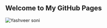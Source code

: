 ## Welcome to My GitHub Pages


![Yashveer soni](https://user-images.githubusercontent.com/94055755/183236235-f8105035-c870-4a32-9cd7-9fd6d5ecf549.png)
